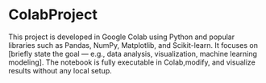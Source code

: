 # ColabProject
This project is developed in Google Colab using Python and popular libraries such as Pandas, NumPy, Matplotlib, and Scikit-learn. It focuses on [briefly state the goal — e.g., data analysis, visualization, machine learning modeling]. The notebook is fully executable in Colab,modify, and visualize results without any local setup.
